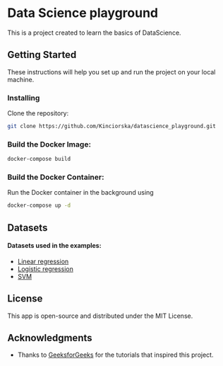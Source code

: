 # Data Science playground

This is a project created to learn the basics of DataScience.

## Getting Started

These instructions will help you set up and run the project on your local machine.

### Installing

Clone the repository:

   ````bash
  git clone https://github.com/Kinciorska/datascience_playground.git
   ````

### Build the Docker Image:

   ````bash
   docker-compose build
   ````

### Build the Docker Container:
Run the Docker container in the background using

   ````bash
   docker-compose up -d
   ````

## Datasets
#### Datasets used in the examples:

- [Linear regression](https://www.kaggle.com/datasets/andonians/random-linear-regression)
- [Logistic regression](https://www.kaggle.com/code/jchen2186/machine-learning-with-iris-dataset/notebook)
- [SVM](https://www.kaggle.com/code/jchen2186/machine-learning-with-iris-dataset/notebook)



## License
This app is open-source and distributed under the MIT License.

## Acknowledgments

- Thanks to [GeeksforGeeks](https://www.geeksforgeeks.org/machine-learning/?ref=lbp) for the tutorials that inspired this project.